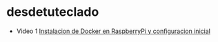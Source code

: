 # desdetuteclado


* Video 1 [Instalacion de Docker en RaspberryPi y configuracion inicial](https://github.com/jssgt/desdetuteclado/tree/main/docker/01)
